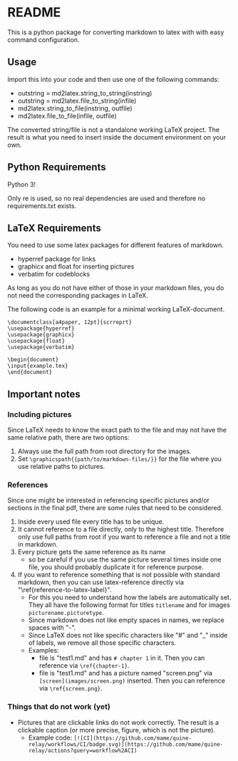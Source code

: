 # README

This is a python package for converting markdown to latex with with easy command configuration.

## Usage

Import this into your code and then use one of the following commands:
- outstring = md2latex.string_to_string(instring)
- outstring = md2latex.file_to_string(infile)
- md2latex.string_to_file(instring, outfile)
- md2latex.file_to_file(infile, outfile)

The converted string/file is not a standalone working LaTeX project. The result is what you need to insert inside the document environment on your own.

## Python Requirements
Python 3!

Only re is used, so no real dependencies are used and therefore no requirements.txt exists.

## LaTeX Requirements
You need to use some latex packages for different features of markdown.
- hyperref package for links
- graphicx and float for inserting pictures
- verbatim for codeblocks

As long as you do not have either of those in your markdown files, you do not need the corresponding packages in LaTeX.

The following code is an example for a minimal working LaTeX-document.

```
\documentclass[a4paper, 12pt]{scrreprt}
\usepackage{hyperref}
\usepackage{graphicx}
\usepackage{float}
\usepackage{verbatim}

\begin{document}
\input{example.tex}
\end{document}
```

## Important notes
### Including pictures
Since LaTeX needs to know the exact path to the file and may not have the same relative path, there are two options:
1. Always use the full path from root directory for the images.
2. Set `\graphicspath{{path/to/markdown-files/}}` for the file where you use relative paths to pictures.

### References
Since one might be interested in referencing specific pictures and/or sections in the final pdf, there are some rules that need to be considered.
1. Inside every used file every title has to be unique.
2. It cannot reference to a file directly, only to the highest title. Therefore only use full paths from root if you want to reference a file and not a title in markdown.
3. Every picture gets the same reference as its name
    - so be careful if you use the same picture several times inside one file, you should probably duplicate it for reference purpose.
4. If you want to reference something that is not possible with standard markdown, then you can use latex-reference directly via "\ref{reference-to-latex-label}".
    - For this you need to understand how the labels are automatically set. They all have the following format for titles `titlename` and for images `picturename.picturetype`.
    - Since markdown does not like empty spaces in names, we replace spaces with "-".
    - Since LaTeX does not like specific characters like "#" and "_" inside of labels, we remove all those specific characters.
    - Examples:
        - file is "test1.md" and has `# chapter 1` in it. Then you can reference via `\ref{chapter-1}`.
        - file is "test1.md" and has a picture named "screen.png" via `[screen](images/screen.png)` inserted. Then you can reference via `\ref{screen.png}`.


### Things that do not work (yet)
- Pictures that are clickable links do not work correctly. The result is a clickable caption (or more precise, figure, which is not the picture).
    - Example code: ```[![CI](https://github.com/mame/quine-relay/workflows/CI/badge.svg)](https://github.com/mame/quine-relay/actions?query=workflow%2ACI)```